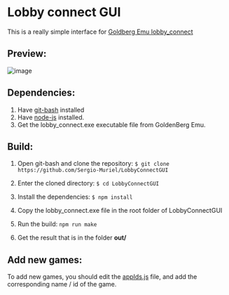 # Lobby connect GUI

This is a really simple interface for [Goldberg Emu lobby_connect](https://gitlab.com/Mr_Goldberg/goldberg_emulator)

##  Preview:
![image](https://user-images.githubusercontent.com/3207785/173781518-b17c7d93-a980-4af5-a2e4-138e96a29dda.png)



## Dependencies:
1. Have [git-bash](https://www.atlassian.com/git/tutorials/git-bash "git-bash") installed
2. Have [node-js](https://nodejs.org/en/download/ "node-js") installed.
3. Get the lobby_connect.exe executable file from GoldenBerg Emu.

## Build:
1. Open git-bash and clone the repository:
`$ git clone https://github.com/Sergio-Muriel/LobbyConnectGUI`

2. Enter the cloned directory:
`$ cd LobbyConnectGUI`

3. Install the dependencies:
`$ npm install`

4. Copy the lobby_connect.exe file in the root folder of LobbyConnectGUI

5. Run the build:
`npm run make`

6. Get the result that is in the folder **out/**

## Add new games:
To add new games, you should edit the [appIds.js](https://github.com/Sergio-Muriel/LobbyConnectGUI/blob/main/appIds.js) file, and add the corresponding name / id of the game.
